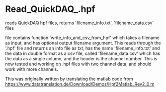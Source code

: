 # Read_QuickDAQ_.hpf
reads QuickDAQ hpf files, returns 'filename_info.txt', 'filename_data.csv' files

file contains function 'write_info_and_csv_from_hpf' which takes a filename as input, and has optional output filename argument. This reads through the '.hpf' file and returns an info file as txt, has the name 'filename_info.txt' and the data  in double format as a csv file, called 'filename_data.csv' which has the data as a single column, and the header is the channel number. This is now tested and working on .hpf files with two channel data, and should work with more channels.

This was originally written by translating the matlab code from https://www.datatranslation.de/Download/Demos/Hpf2Matlab_Rev2_0.m


